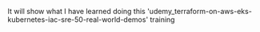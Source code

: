 It will show what I have learned doing this 'udemy_terraform-on-aws-eks-kubernetes-iac-sre-50-real-world-demos' training